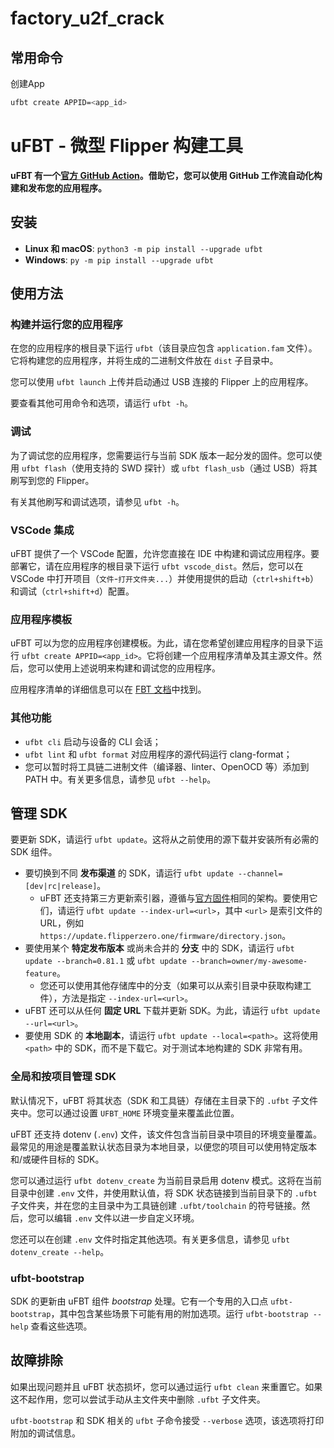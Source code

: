 # factory_u2f_crack

## 常用命令

创建App

```sh
ufbt create APPID=<app_id>
```


# uFBT - 微型 Flipper 构建工具


**uFBT 有一个[官方 GitHub Action](https://github.com/marketplace/actions/build-flipper-application-package-fap)。借助它，您可以使用 GitHub 工作流自动化构建和发布您的应用程序。**

## 安装

- **Linux 和 macOS**: `python3 -m pip install --upgrade ufbt`
- **Windows**: `py -m pip install --upgrade ufbt`

## 使用方法

### 构建并运行您的应用程序

在您的应用程序的根目录下运行 `ufbt`（该目录应包含 `application.fam` 文件）。它将构建您的应用程序，并将生成的二进制文件放在 `dist` 子目录中。

您可以使用 `ufbt launch` 上传并启动通过 USB 连接的 Flipper 上的应用程序。

要查看其他可用命令和选项，请运行 `ufbt -h`。

### 调试

为了调试您的应用程序，您需要运行与当前 SDK 版本一起分发的固件。您可以使用 `ufbt flash`（使用支持的 SWD 探针）或 `ufbt flash_usb`（通过 USB）将其刷写到您的 Flipper。

有关其他刷写和调试选项，请参见 `ufbt -h`。

### VSCode 集成

uFBT 提供了一个 VSCode 配置，允许您直接在 IDE 中构建和调试应用程序。要部署它，请在应用程序的根目录下运行 `ufbt vscode_dist`。然后，您可以在 VSCode 中打开项目（`文件`-`打开文件夹...`）并使用提供的启动（`ctrl+shift+b`）和调试（`ctrl+shift+d`）配置。

### 应用程序模板

uFBT 可以为您的应用程序创建模板。为此，请在您希望创建应用程序的目录下运行 `ufbt create APPID=<app_id>`。它将创建一个应用程序清单及其主源文件。然后，您可以使用上述说明来构建和调试您的应用程序。

应用程序清单的详细信息可以在 [FBT 文档](https://github.com/flipperdevices/flipperzero-firmware/blob/dev/documentation/AppManifests.md)中找到。

### 其他功能

- `ufbt cli` 启动与设备的 CLI 会话；
- `ufbt lint` 和 `ufbt format` 对应用程序的源代码运行 clang-format；
- 您可以暂时将工具链二进制文件（编译器、linter、OpenOCD 等）添加到 PATH 中。有关更多信息，请参见 `ufbt --help`。

## 管理 SDK

要更新 SDK，请运行 `ufbt update`。这将从之前使用的源下载并安装所有必需的 SDK 组件。

- 要切换到不同 **发布渠道** 的 SDK，请运行 `ufbt update --channel=[dev|rc|release]`。
    - uFBT 还支持第三方更新索引器，遵循与[官方固件](https://github.com/flipperdevices/flipperzero-firmware)相同的架构。要使用它们，请运行 `ufbt update --index-url=<url>`，其中 `<url>` 是索引文件的 URL，例如 `https://update.flipperzero.one/firmware/directory.json`。
- 要使用某个 **特定发布版本** 或尚未合并的 **分支** 中的 SDK，请运行 `ufbt update --branch=0.81.1` 或 `ufbt update --branch=owner/my-awesome-feature`。
    - 您还可以使用其他存储库中的分支（如果可以从索引目录中获取构建工件），方法是指定 `--index-url=<url>`。
- uFBT 还可以从任何 **固定 URL** 下载并更新 SDK。为此，请运行 `ufbt update --url=<url>`。
- 要使用 SDK 的 **本地副本**，请运行 `ufbt update --local=<path>`。这将使用 `<path>` 中的 SDK，而不是下载它。对于测试本地构建的 SDK 非常有用。

### 全局和按项目管理 SDK

默认情况下，uFBT 将其状态（SDK 和工具链）存储在主目录下的 `.ufbt` 子文件夹中。您可以通过设置 `UFBT_HOME` 环境变量来覆盖此位置。

uFBT 还支持 dotenv (`.env`) 文件，该文件包含当前目录中项目的环境变量覆盖。最常见的用途是覆盖默认状态目录为本地目录，以便您的项目可以使用特定版本和/或硬件目标的 SDK。

您可以通过运行 `ufbt dotenv_create` 为当前目录启用 dotenv 模式。这将在当前目录中创建 `.env` 文件，并使用默认值，将 SDK 状态链接到当前目录下的 `.ufbt` 子文件夹，并在您的主目录中为工具链创建 `.ufbt/toolchain` 的符号链接。然后，您可以编辑 `.env` 文件以进一步自定义环境。

您还可以在创建 `.env` 文件时指定其他选项。有关更多信息，请参见 `ufbt dotenv_create --help`。

### ufbt-bootstrap

SDK 的更新由 uFBT 组件 _bootstrap_ 处理。它有一个专用的入口点 `ufbt-bootstrap`，其中包含某些场景下可能有用的附加选项。运行 `ufbt-bootstrap --help` 查看这些选项。

## 故障排除

如果出现问题并且 uFBT 状态损坏，您可以通过运行 `ufbt clean` 来重置它。如果这不起作用，您可以尝试手动从主文件夹中删除 `.ufbt` 子文件夹。

`ufbt-bootstrap` 和 SDK 相关的 `ufbt` 子命令接受 `--verbose` 选项，该选项将打印附加的调试信息。